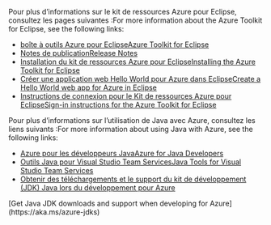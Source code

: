<span data-ttu-id="eb380-101">Pour plus d’informations sur le kit de ressources Azure pour Eclipse, consultez les pages suivantes :</span><span class="sxs-lookup"><span data-stu-id="eb380-101">For more information about the Azure Toolkit for Eclipse, see the following links:</span></span> 

* [<span data-ttu-id="eb380-102">boîte à outils Azure pour Eclipse</span><span class="sxs-lookup"><span data-stu-id="eb380-102">Azure Toolkit for Eclipse</span></span>](../eclipse/azure-toolkit-for-eclipse.md) 
* [<span data-ttu-id="eb380-103">Notes de publication</span><span class="sxs-lookup"><span data-stu-id="eb380-103">Release Notes</span></span>](https://github.com/Microsoft/azure-tools-for-java/releases) 
* [<span data-ttu-id="eb380-104">Installation du kit de ressources Azure pour Eclipse</span><span class="sxs-lookup"><span data-stu-id="eb380-104">Installing the Azure Toolkit for Eclipse</span></span>](../eclipse/azure-toolkit-for-eclipse-installation.md) 
* [<span data-ttu-id="eb380-105">Créer une application web Hello World pour Azure dans Eclipse</span><span class="sxs-lookup"><span data-stu-id="eb380-105">Create a Hello World web app for Azure in Eclipse</span></span>](../eclipse/azure-toolkit-for-eclipse-create-hello-world-web-app.md) 
* [<span data-ttu-id="eb380-106">Instructions de connexion pour le Kit de ressources Azure pour Eclipse</span><span class="sxs-lookup"><span data-stu-id="eb380-106">Sign-in instructions for the Azure Toolkit for Eclipse</span></span>](../eclipse/azure-toolkit-for-eclipse-sign-in-instructions.md) 

<span data-ttu-id="eb380-107">Pour plus d’informations sur l’utilisation de Java avec Azure, consultez les liens suivants :</span><span class="sxs-lookup"><span data-stu-id="eb380-107">For more information about using Java with Azure, see the following links:</span></span> 

* [<span data-ttu-id="eb380-108">Azure pour les développeurs Java</span><span class="sxs-lookup"><span data-stu-id="eb380-108">Azure for Java Developers</span></span>](https://docs.microsoft.com/java/azure/) 
* [<span data-ttu-id="eb380-109">Outils Java pour Visual Studio Team Services</span><span class="sxs-lookup"><span data-stu-id="eb380-109">Java Tools for Visual Studio Team Services</span></span>](https://java.visualstudio.com/) 
* <span data-ttu-id="eb380-110">[Obtenir des téléchargements et le support du kit de développement (JDK) Java lors du développement pour Azure](https://aka.ms/azure-jdks)
<!-- TODO: Add URLs for Java in VSCode here --></span><span class="sxs-lookup"><span data-stu-id="eb380-110">[Get Java JDK downloads and support when developing for Azure](https://aka.ms/azure-jdks)
<!-- TODO: Add URLs for Java in VSCode here --></span></span> 
